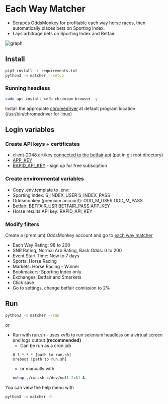 # Each Way Matcher

- Scrapes OddsMonkey for profitable each way horse races, then automatically
  places bets on
  Sporting Index.
- Lays arbitrage bets on Sporting Index and Betfair.

![graph](https://tom-pollak.github.io/each-way-matcher/balance.png)

## Install

```bash
pip3 install -r requirements.txt
python3 -m matcher --setup
```

### Running headless

```bash
sudo apt install xvfb chromium-browser -y
```

Install the appropiate [chromedriver](https://chromedriver.chromium.org/downloads)
at default program location (/usr/bin/chromedriver for linux)

## Login variables

### Create API keys + certificates

- client-2048.crt/key [connected to the betfair api](<https://docs.developer.betfair.com/display/1smk3cen4v3lu3yomq5qye0ni/Non-Interactive+%28bot%29+login#Non-Interactive(bot)login-LinkingtheCertificatetoYourBetfairAccount>) (put in git root directory)
- [APP_KEY](https://support.developer.betfair.com/hc/en-us/articles/115003864651-How-do-I-get-started-)
- [RAPID_API_KEY](https://rapidapi.com/ortegalex/api/horse-racing/) - sign up for free subsciption

### Create environmental variables

- Copy .env.template to .env:
- Sporting index: S_INDEX_USER S_INDEX_PASS
- Oddsmonkey (premium account): ODD_M_USER ODD_M_PASS
- Betfair: BETFAIR_USR BETFAIR_PASS APP_KEY
- Horse results API key: RAPID_API_KEY

### Modify filters

Create a (premium) OddsMonkey account and go to [each way matcher](https://www.oddsmonkey.com/Tools/Matchers/EachwayMatcher.aspx)

- Each Way Rating: 98 to 200
- SNR Rating, Normal Arb Rating, Back Odds: 0 to 200
- Event Start Time: Now to 7 days
- Sports: Horse Racing
- Markets: Horse Racing - Winner
- Bookmakers: Sporting Index only
- Exchanges: Betfair and Smarkets
- Click save
- Go to settings, change betfair comission to 2%

## Run

```bash
python3 -m matcher --run
```

or

- Run with run.sh - uses xvfb to run selenium headless on a virtual screen and
  logs output **(recommended)**
  - Can be run as a cron job
  ```
  0 7 * * * [path to run.sh]
  @reboot [path to run.sh]
  ```
  - or manually with
  ```bash
  nohup ./run.sh >/dev/null 2>&1 &
  ```

You can view the help menu with

```bash
python3 -m matcher -h
```
